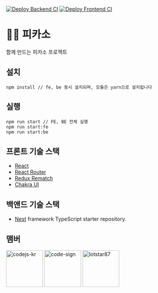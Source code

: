[![Deploy Backend CI](https://github.com/maybe-picasso/picasso/actions/workflows/deploy-backend.yml/badge.svg)](https://github.com/maybe-picasso/picasso/actions/workflows/deploy-backend.yml)
[![Deploy Frontend CI](https://github.com/maybe-picasso/picasso/actions/workflows/deploy-frontend.yml/badge.svg)](https://github.com/maybe-picasso/picasso/actions/workflows/deploy-frontend.yml)

# 👩‍🎨 피카소

함께 만드는 피카소 프로젝트

## 설치

```
npm install // fe, be 동시 설치되며, 모듈은 yarn으로 설치됩니다
```

## 실행
```
npm run start // FE, BE 전체 실행
npm run start:fe 
npm run start:be
```


## 프론트 기술 스택

- [React](https://ko.reactjs.org)
- [React Router](https://reactrouter.com/docs/en/v6/getting-started/)
- [Redux Rematch](https://github.com/rematch/rematch)
- [Chakra UI](https://chakra-ui.com/)

## 백앤드 기술 스택

- [Nest](https://github.com/nestjs/nest) framework TypeScript starter repository.


## 맴버

<div>
   <a target="_blank" href="https://github.com/codejs-kr"><img width="100" src="https://github.com/codejs-kr.png" alt="codejs-kr"></a>
   <a target="_blank" href="https://github.com/code-sign"><img width="100" src="https://github.com/code-sign.png" alt="code-sign"></a>
   <a target="_blank" href="https://github.com/lotstar87"><img width="100" src="https://github.com/lotstar87.png" alt="lotstar87"></a>
 </div>
